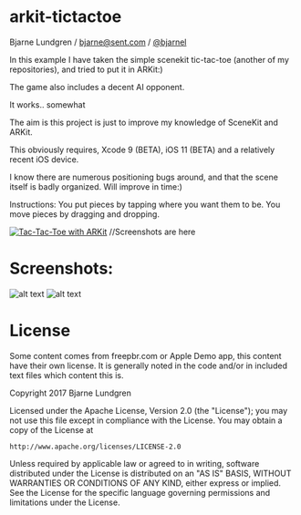 # arkit-tictactoe
Bjarne Lundgren / bjarne@sent.com / [@bjarnel](https://twitter.com/bjarnel)

In this example I have taken the simple scenekit tic-tac-toe (another of my repositories), and tried to put it in ARKit:)

The game also includes a decent AI opponent.

It works.. somewhat

The aim is this project is just to improve my knowledge of SceneKit and ARKit.

This obviously requires, Xcode 9 (BETA), iOS 11 (BETA) and a relatively recent iOS device.

I know there are numerous positioning bugs around, and that the scene itself is badly organized. Will improve in time:)

Instructions: You put pieces by tapping where you want them to be. You move pieces by dragging and dropping.

[![Tac-Tac-Toe with ARKit](https://raw.githubusercontent.com/bjarnel/arkit-tictactoe/master/youtube_ttt.png)](https://www.youtube.com/watch?v=IBBq473vuMo "Tac-Tac-Toe with ARKit")
//Screenshots are here

Screenshots:
=======
![alt text](https://raw.githubusercontent.com/bjarnel/arkit-tictactoe/master/tictactoe-shadows.jpg)
![alt text](https://raw.githubusercontent.com/bjarnel/arkit-tictactoe/master/tictactoe-shadows-closeup.jpg)

License
=======
Some content comes from freepbr.com or Apple Demo app, this content
have their own license. It is generally noted in the code and/or in included text files
which content this is.

Copyright 2017 Bjarne Lundgren

Licensed under the Apache License, Version 2.0 (the "License");
you may not use this file except in compliance with the License.
You may obtain a copy of the License at

    http://www.apache.org/licenses/LICENSE-2.0

Unless required by applicable law or agreed to in writing, software
distributed under the License is distributed on an "AS IS" BASIS,
WITHOUT WARRANTIES OR CONDITIONS OF ANY KIND, either express or implied.
See the License for the specific language governing permissions and
limitations under the License.
